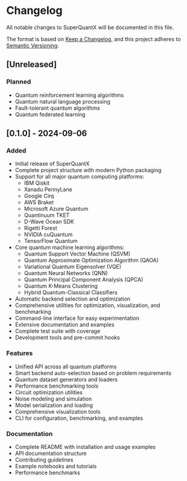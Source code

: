 # Changelog

All notable changes to SuperQuantX will be documented in this file.

The format is based on [Keep a Changelog](https://keepachangelog.com/en/1.0.0/),
and this project adheres to [Semantic Versioning](https://semver.org/spec/v2.0.0.html).

## [Unreleased]

### Planned
- Quantum reinforcement learning algorithms
- Quantum natural language processing
- Fault-tolerant quantum algorithms
- Quantum federated learning

## [0.1.0] - 2024-09-06

### Added
- Initial release of SuperQuantX
- Complete project structure with modern Python packaging
- Support for all major quantum computing platforms:
  - IBM Qiskit
  - Xanadu PennyLane
  - Google Cirq
  - AWS Braket
  - Microsoft Azure Quantum
  - Quantinuum TKET
  - D-Wave Ocean SDK
  - Rigetti Forest
  - NVIDIA cuQuantum
  - TensorFlow Quantum
- Core quantum machine learning algorithms:
  - Quantum Support Vector Machine (QSVM)
  - Quantum Approximate Optimization Algorithm (QAOA)
  - Variational Quantum Eigensolver (VQE)
  - Quantum Neural Networks (QNN)
  - Quantum Principal Component Analysis (QPCA)
  - Quantum K-Means Clustering
  - Hybrid Quantum-Classical Classifiers
- Automatic backend selection and optimization
- Comprehensive utilities for optimization, visualization, and benchmarking
- Command-line interface for easy experimentation
- Extensive documentation and examples
- Complete test suite with coverage
- Development tools and pre-commit hooks

### Features
- Unified API across all quantum platforms
- Smart backend auto-selection based on problem requirements
- Quantum dataset generators and loaders
- Performance benchmarking tools
- Circuit optimization utilities
- Noise modeling and simulation
- Model serialization and loading
- Comprehensive visualization tools
- CLI for configuration, benchmarking, and examples

### Documentation
- Complete README with installation and usage examples
- API documentation structure
- Contributing guidelines
- Example notebooks and tutorials
- Performance benchmarks